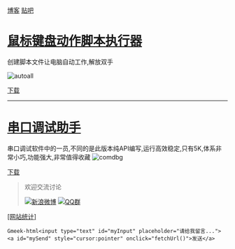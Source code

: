 [博客](http://www.cinzy.com)   [贴吧](https://tieba.baidu.com/cinzy) 

# [鼠标键盘动作脚本执行器](https://www.cinzy.com/post/shu-biao-jian-pan-dong-zuo-jiao-ben-zhi-xing-qi-AutoAll-0.361.html)

创建脚本文件让电脑自动工作,解放双手

![autoall](https://www.cinzy.com/picx-images-hosting/autoall.lxv9yrjz.webp)

[下载](https://www.cinzy.com/post/shu-biao-jian-pan-dong-zuo-jiao-ben-zhi-xing-qi-AutoAll-0.361.html)

---
# [串口调试助手](https://www.cinzy.com/post/bian-xi-chuan-kou-diao-shi-zhu-shou-COMDBG-0.3RC.html)

串口调试软件中的一员,不同的是此版本纯API编写,运行高效稳定,只有5K,体系非常小巧,功能强大,非常值得收藏
![comdbg](https://cinzy.github.io/picx-images-hosting/comdbg.2dokfi2dgq.webp)

[下载](https://www.cinzy.com/post/bian-xi-chuan-kou-diao-shi-zhu-shou-COMDBG-0.3RC.html)


> 欢迎交流讨论
>
> [![新浪微博](https://cinzy.github.io/picx-images-hosting/sina_weibo22x22.1lbowbwzxn.webp)](https://weibo.com/u/1719478201) [![QQ群](https://pub.idqqimg.com/wpa/images/group.png)](https://qm.qq.com/cgi-bin/qm/qr?k=NOdmlPd_BSVTG4FPbq9z1BisjR7lcBg-&jump_from=webapi&authKey=2DsccVNFlTlJ8M58VpasTuCRqOqCLLDai1r2LJwNj4+0S8/C8zAl+11wpd0eYLxR) 

[\[网站统计](https://clicky.com/?site_id=101457243)[\]](https://clicky.com/?site_id=101457243&sitekey=88445d38b6fc6aeb)

`Gmeek-html<input type="text" id="myInput" placeholder="请给我留言...">
<a id="mySend" style="cursor:pointer" onclick="fetchUrl()">发送</a>`


<!-- ##{"script":"<script>function fetchUrl() {var inputVal = document.getElementById('myInput').value;const url = 'https://api.day.app/AKry5gqYzpJNszHpZFsVPQ/' + inputVal;fetch(url).then(response => response.json()).then(data => {if(data.message =='success'){orgText=document.getElementById('mySend').innerText;document.getElementById('mySend').innerText = data.message;setTimeout(function(){document.getElementById('mySend').innerText = orgText;},2000);}console.log(data);}).catch(error => console.error('Error fetching the URL:', error));}</script>"}## -->